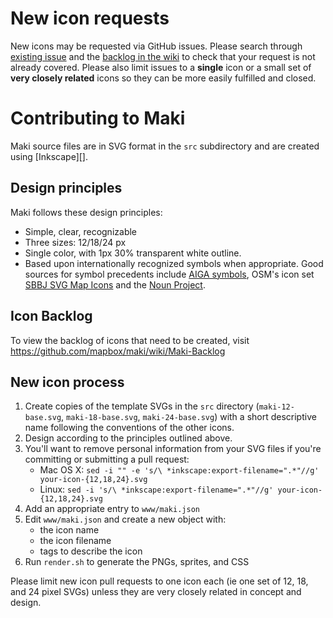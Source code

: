 # New icon requests

New icons may be requested via GitHub issues. Please search through [existing issue](https://github.com/mapbox/maki/issues?state=open) and the [backlog in the wiki](https://github.com/mapbox/maki/wiki/Maki-Backlog) to check that your request is not already covered. Please also limit issues to a **single** icon or a small set of **very closely related** icons so they can be more easily fulfilled and closed.

# Contributing to Maki

Maki source files are in SVG format in the `src` subdirectory and are created using [Inkscape][].

## Design principles

Maki follows these design principles:

- Simple, clear, recognizable
- Three sizes: 12/18/24 px
- Single color, with 1px 30% transparent white outline.
- Based upon internationally recognized symbols when appropriate. Good sources for symbol precedents include [AIGA symbols](http://www.aiga.org/symbol-signs/), OSM's icon set [SBBJ SVG Map Icons](http://www.sjjb.co.uk/mapicons/contactsheet) and the [Noun Project](http://thenounproject.com/).

## Icon Backlog

To view the backlog of icons that need to be created, visit https://github.com/mapbox/maki/wiki/Maki-Backlog

## New icon process

1. Create copies of the template SVGs in the `src` directory (`maki-12-base.svg`, `maki-18-base.svg`, `maki-24-base.svg`) with a short descriptive name following the conventions of the other icons.
2. Design according to the principles outlined above.
3. You'll want to remove personal information from your SVG files if you're committing or submitting a pull request:
    - Mac OS X: `sed -i "" -e 's/\ *inkscape:export-filename=".*"//g' your-icon-{12,18,24}.svg`
    - Linux: `sed -i 's/\ *inkscape:export-filename=".*"//g' your-icon-{12,18,24}.svg`
4. Add an appropriate entry to `www/maki.json`
5. Edit `www/maki.json` and create a new object with:
    - the icon name
    - the icon filename
    - tags to describe the icon
6. Run `render.sh` to generate the PNGs, sprites, and CSS

Please limit new icon pull requests to one icon each (ie one set of 12, 18, and 24 pixel SVGs) unless they are very closely related in concept and design.
